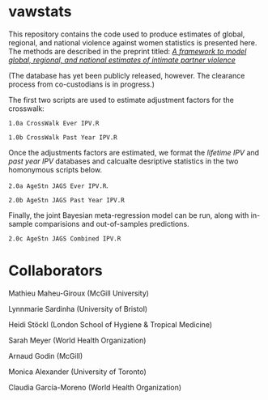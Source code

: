 # vawstats
This repository contains the code used to produce estimates of global, regional, and national violence against women statistics is presented here. The methods are described in the preprint titled: [*A framework to model global, regional, and national estimates of intimate partner violence*](https://doi.org/10.1101/2020.11.19.20235101)

(The database has yet been publicly released, however. The clearance process from co-custodians is in progress.)

The first two scripts are used to estimate adjustment factors for the crosswalk:

`1.0a CrossWalk Ever IPV.R`   

`1.0b CrossWalk Past Year IPV.R`

Once the adjustments factors are estimated, we format the *lifetime IPV* and *past year IPV* databases and calcualte desriptive statistics in the two homonymous scripts below.

`2.0a AgeStn JAGS Ever IPV.R`. 

`2.0b AgeStn JAGS Past Year IPV.R`

Finally, the joint Bayesian meta-regression model can be run, along with in-sample comparisions and out-of-samples predictions.

`2.0c AgeStn JAGS Combined IPV.R`


# Collaborators
Mathieu Maheu-Giroux (McGill University)

Lynnmarie Sardinha (University of Bristol)

Heidi Stöckl (London School of Hygiene & Tropical Medicine)

Sarah Meyer (World Health Organization)

Arnaud Godin (McGill)

Monica Alexander (University of Toronto)

Claudia García-Moreno (World Health Organization)
